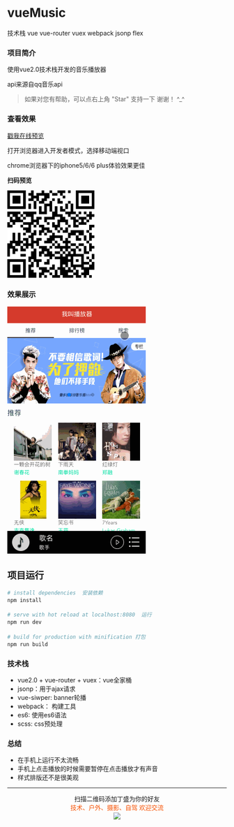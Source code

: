 
# vueMusic

技术栈 vue vue-router vuex webpack jsonp flex

### 项目简介

使用vue2.0技术栈开发的音乐播放器

api来源自qq音乐api

>如果对您有帮助，可以点右上角 "Star" 支持一下 谢谢！ ^_^


### 查看效果
[戳我在线预览](http://bestdingsheng.github.io/vueMusic/dist/index.html)

打开浏览器进入开发者模式，选择移动端视口

chrome浏览器下的iphone5/6/6 plus体验效果更佳
 
**扫码预览**

![](./preview/codeImg.png)

### 效果展示
![](./preview/muisc.gif)


## 项目运行

``` bash
# install dependencies  安装依赖
npm install

# serve with hot reload at localhost:8080  运行
npm run dev

# build for production with minification 打包
npm run build

```

### 技术栈

- vue2.0 + vue-router + vuex：vue全家桶
- jsonp：用于ajax请求
- vue-siwper: banner轮播
- webpack： 构建工具
- es6: 使用es6语法
- scss: css预处理

### 总结
- 在手机上运行不太流畅
- 手机上点击播放的时候需要暂停在点击播放才有声音
- 样式排版还不是很美观


-------

<div align=center>
    <center> 扫描二维码添加丁盛为你的好友</center >
    <center><font color=#f75000 size=>技术、户外、摄影、自驾 欢迎交流</font><center>
    <img width='40%' align='center' src='http://www.ding1996.cn/uploads/wechat-qcode.jpg'>
</div>
